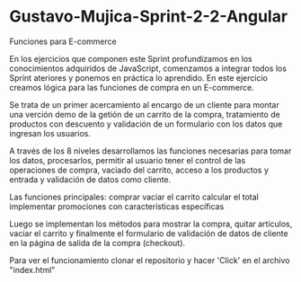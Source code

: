 # Gustavo-Mujica-Sprint-2-2-Angular
Funciones para E-commerce

En los ejercicios que componen este Sprint profundizamos en los conocimientos adquiridos de JavaScript, comenzamos a integrar todos los Sprint ateriores y ponemos en práctica lo aprendido. 
En este ejercicio creamos lógica para las funciones de compra en un E-commerce. 

Se trata de un primer acercamiento al encargo de un cliente para montar una verción demo de la getión de un carrito de la compra, tratamiento de productos con descuento y validación de un formulario con los datos que ingresan los usuarios. 

A través de los 8 niveles desarrollamos las funciones necesarias para tomar los datos, procesarlos, permitir al usuario tener el control de las operaciones de compra, vaciado del carrito, acceso a los productos y entrada y validación de datos como cliente. 

Las funciones principales: comprar
                           vaciar el carrito
                           calcular el total
                           implementar promociones con características específicas
                           
Luego se implementan los métodos para mostrar la compra, quitar artículos, vaciar el carrito y finalmente el formulario de validación de datos de cliente en la página de salida de la compra (checkout).

Para ver el funcionamiento clonar el repositorio y hacer 'Click' en el archivo "index.html"


